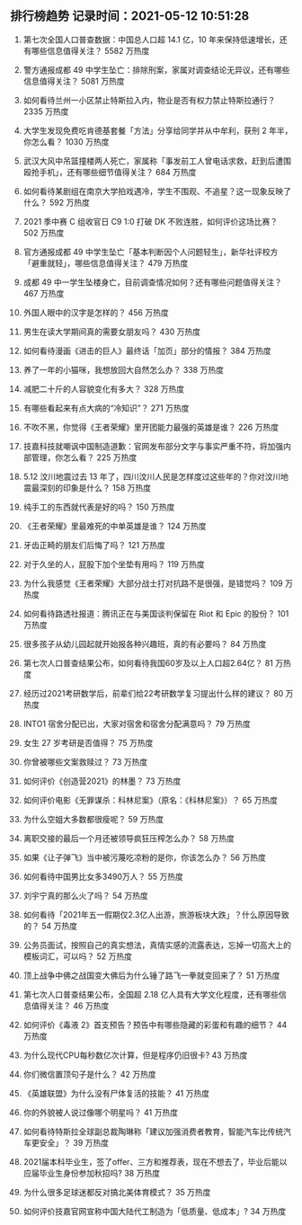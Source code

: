 
## 排行榜趋势 记录时间：2021-05-12 10:51:28
  
  1. 第七次全国人口普查数据：中国总人口超 14.1 亿，10 年来保持低速增长，还有哪些信息值得关注？ 5582 万热度
    
  2. 警方通报成都 49 中学生坠亡：排除刑案，家属对调查结论无异议，还有哪些信息值得关注？ 5081 万热度
    
  3. 如何看待兰州一小区禁止特斯拉入内，物业是否有权力禁止特斯拉通行？ 2335 万热度
    
  4. 大学生发现免费吃肯德基套餐「方法」分享给同学并从中牟利，获刑 2 年半，你怎么看？ 1030 万热度
    
  5. 武汉大风中吊篮撞楼两人死亡，家属称「事发前工人曾电话求救，赶到后遭围殴抢手机」，还有哪些细节值得关注？ 684 万热度
    
  6. 如何看待某剧组在南京大学拍戏遇冷，学生不围观、不追星？这一现象反映了什么？ 592 万热度
    
  7. 2021 季中赛 C 组收官日 C9 1:0 打破 DK 不败连胜，如何评价这场比赛？ 502 万热度
    
  8. 官方通报成都 49 中学生坠亡「基本判断因个人问题轻生」，新华社评校方「避重就轻」，哪些信息值得关注？ 479 万热度
    
  9. 成都 49 中一学生坠楼身亡，目前调查情况如何？还有哪些问题值得关注？ 467 万热度
    
  10. 外国人眼中的汉字是怎样的？ 456 万热度
    
  11. 男生在读大学期间真的需要女朋友吗？ 430 万热度
    
  12. 如何看待漫画《进击的巨人》最终话「加页」部分的情报？ 384 万热度
    
  13. 养了一年的小猫咪，我想放回大自然怎么办？ 338 万热度
    
  14. 减肥二十斤的人容貌变化有多大？ 328 万热度
    
  15. 有哪些看起来有点大病的“冷知识”？ 271 万热度
    
  16. 不吹不黑，你觉得《王者荣耀》里开团能力最强的英雄是谁？ 226 万热度
    
  17. 技嘉科技就嘲讽中国制造道歉：官网发布部分文字与事实严重不符，将加强内部管理，你怎么看？ 225 万热度
    
  18. 5.12 汶川地震过去 13 年了，四川汶川人民是怎样度过这些年的？你对汶川地震最深刻的印象是什么？ 158 万热度
    
  19. 纯手工的东西就代表是好的吗？ 150 万热度
    
  20. 《王者荣耀》里最难死的中单英雄是谁？ 124 万热度
    
  21. 牙齿正畸的朋友们后悔了吗？ 121 万热度
    
  22. 对于久坐的人，屁股下加个坐垫有用吗？ 119 万热度
    
  23. 为什么我感觉《王者荣耀》大部分战士打对抗路不是很强，是错觉吗？ 109 万热度
    
  24. 如何看待路透社报道：腾讯正在与美国谈判保留在 Riot 和 Epic 的股份？ 101 万热度
    
  25. 很多孩子从幼儿园起就开始报各种兴趣班，真的有必要吗？ 84 万热度
    
  26. 第七次人口普查结果公布，如何看待我国60岁及以上人口超2.64亿？ 81 万热度
    
  27. 经历过2021考研数学后，前辈们给22考研数学复习提出什么样的建议？ 80 万热度
    
  28. INTO1 宿舍分配已出，大家对宿舍和宿舍分配满意吗？ 79 万热度
    
  29. 女生 27 岁考研是否值得？ 75 万热度
    
  30. 你曾被哪些文案救赎过？ 73 万热度
    
  31. 如何评价《创造营2021》的林墨？ 73 万热度
    
  32. 如何评价电影《无罪谋杀：科林尼案》（原名：《科林尼案》）？ 65 万热度
    
  33. 为什么空姐大多数都很瘦呢？ 59 万热度
    
  34. 离职交接的最后一个月还被领导疯狂压榨怎么办？ 58 万热度
    
  35. 如果《让子弹飞》当中被污蔑吃凉粉的是你，你该怎么办？ 56 万热度
    
  36. 如何看待中国男比女多3490万人？ 55 万热度
    
  37. 刘宇宁真的那么火了吗？ 54 万热度
    
  38. 如何看待「2021年五一假期仅2.3亿人出游，旅游板块大跌」？什么原因导致的？ 54 万热度
    
  39. 公务员面试，按照自己的真实想法，真情实感的流露表达，忘掉一切高大上的模板词汇，可以吗？ 52 万热度
    
  40. 顶上战争中佛之战国变大佛后为什么锤了路飞一拳就变回来了？ 51 万热度
    
  41. 第七次人口普查结果公布，全国超 2.18 亿人具有大学文化程度，还有哪些信息值得关注？ 46 万热度
    
  42. 如何评价《毒液 2》首支预告？预告中有哪些隐藏的彩蛋和有趣的细节？ 44 万热度
    
  43. 为什么现代CPU每秒数亿次计算，但是程序仍旧很卡? 43 万热度
    
  44. 你们微信置顶句子是什么？ 42 万热度
    
  45. 《英雄联盟》为什么没有尸体复活的技能？ 41 万热度
    
  46. 你的外貌被人说过像哪个明星吗？ 41 万热度
    
  47. 如何看待特斯拉全球副总裁陶琳称「建议加强消费者教育，智能汽车比传统汽车更安全」？ 39 万热度
    
  48. 2021届本科毕业生，签了offer、三方和推荐表，现在不想去了，毕业后能以应届毕业生身份参加秋招吗? 38 万热度
    
  49. 为什么很多足球迷都反对搞北美体育模式？ 35 万热度
    
  50. 如何评价技嘉官网宣称中国大陆代工制造为「低质量、低成本」? 34 万热度
    